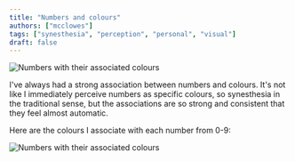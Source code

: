```yaml
---
title: "Numbers and colours"
authors: ["mcclowes"]
tags: ["synesthesia", "perception", "personal", "visual"]
draft: false
---
```


![Numbers with their associated colours](/img/posts/numbers/numbers.png)

I've always had a strong association between numbers and colours. It's not like I immediately perceive numbers as specific colours, so synesthesia in the traditional sense, but the associations are so strong and consistent that they feel almost automatic.

<!--truncate-->

Here are the colours I associate with each number from 0-9:

![Numbers with their associated colours](/img/posts/numbers/numbers-colour.png)
